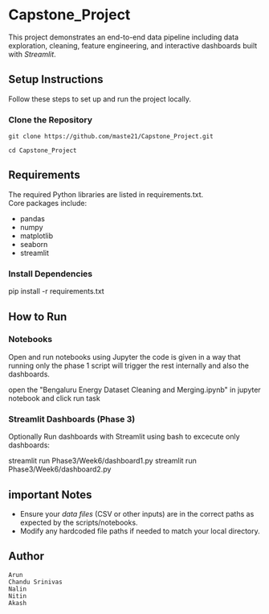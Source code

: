 # Capstone_Project

This project demonstrates an end-to-end data pipeline including data exploration, cleaning, feature engineering, and interactive dashboards built with *Streamlit*.


## Setup Instructions

Follow these steps to set up and run the project locally.

### Clone the Repository

    git clone https://github.com/maste21/Capstone_Project.git
    
    cd Capstone_Project

## Requirements

The required Python libraries are listed in requirements.txt.  
Core packages include:
- pandas
- numpy
- matplotlib
- seaborn
- streamlit

### Install Dependencies

pip install -r requirements.txt

## How to Run

### Notebooks

Open and run notebooks using Jupyter
the code is given in a way that running only the phase 1 script will trigger the rest internally and also the dashboards.

open the "Bengaluru Energy Dataset Cleaning and Merging.ipynb" in jupyter notebook and click run task 

### Streamlit Dashboards (Phase 3)

Optionally Run dashboards with Streamlit using bash to excecute only dashboards:

streamlit run Phase3/Week6/dashboard1.py
streamlit run Phase3/Week6/dashboard2.py


## important Notes

- Ensure your *data files* (CSV or other inputs) are in the correct paths as expected by the scripts/notebooks.
- Modify any hardcoded file paths if needed to match your local directory.


## Author

    Arun
    Chandu Srinivas
    Nalin
    Nitin
    Akash

